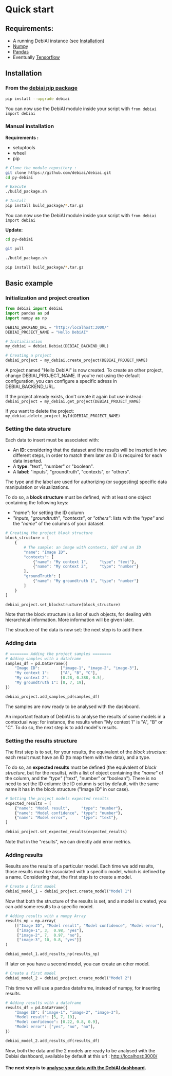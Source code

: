 # Quick start

## Requirements:
* A running DebiAI instance (see [Installation](../debiai/gettingStarted/installation/README.md))
* [Numpy](https://www.numpy.org/install)
* [Pandas](https://pandas.pydata.org/pandas-docs/stable/install.html)
* Eventually [Tensorflow](https://www.tensorflow.org/install)

## Installation

### From the [debiai pip package](https://pypi.org/project/debiai/)

```bash
pip install --upgrade debiai
```
You can now use the DebiAI module inside your script with `from debiai import debiai`

### Manual installation

**Requirements :**
* setuptools
* wheel
* pip


```bash
# Clone the module repository :
git clone https://github.com/debiai/debiai.git
cd py-debiai

# Execute
./build_package.sh

# Install
pip install build_package/*.tar.gz
```
You can now use the DebiAI module inside your script with `from debiai import debiai`

**Update:**

```bash
cd py-debiai

git pull

./build_package.sh

pip install build_package/*.tar.gz
```

## Basic example


### Initialization and project creation


```python
from debiai import debiai
import pandas as pd
import numpy as np

DEBIAI_BACKEND_URL = "http://localhost:3000/"
DEBIAI_PROJECT_NAME = "Hello DebiAI"

# Initialisation
my_debiai = debiai.Debiai(DEBIAI_BACKEND_URL)

# Creating a project
debiai_project = my_debiai.create_project(DEBIAI_PROJECT_NAME)
```

A project named "Hello DebiAI" is now created. To create an other project, change DEBIAI_PROJECT_NAME.
If you're not using the default configuration, you can configure a specific adress in DEBIAI_BACKEND_URL.

If the project already exists, don't create it again but use instead: `debiai_project = my_debiai.get_project(DEBIAI_PROJECT_NAME)`

If you want to delete the project: `my_debiai.delete_project_byId(DEBIAI_PROJECT_NAME)`


### Setting the data structure

Each data to insert must be associated with:
- An **ID**: considering that the dataset and the results will be inserted in two different steps, in order to match them later an ID is recquired for each data inserted.
- A **type**: "text", "number" or "boolean".
- A **label**: "inputs", "groundtruth", "contexts", or "others".

The type and the label are used for authorizing (or suggesting) specific data manipulation or visualizations.

To do so, a **block structure** must be defined, with at least one object containing the following keys:
- *"name"*: for setting the ID column
- *"inputs*, "*groundtruth"*, *"contexts"*, or *"others"*: lists with the *"type"* and the *"name"* of the columns of your dataset.


```python
# Creating the project block structure
block_structure = [
    {
        # The sample: an image with contexts, GDT and an ID
        "name": "Image ID",
        "contexts": [
            {"name": "My context 1",     "type": "text"},
            {"name": "My context 2",     "type": "number"}
        ],
        "groundTruth": [
            {"name": "My groundtruth 1", "type": "number"}
        ]
    }
]

debiai_project.set_blockstructure(block_structure)
```

Note that the block structure is a list of such objects, for dealing with hierarchical information. More information will be given later.

The structure of the data is now set: the next step is to add them.

### Adding data

```python
# ======== Adding the project samples ========
# Adding samples with a dataframe
samples_df = pd.DataFrame({
    "Image ID":         ["image-1", "image-2", "image-3"],
    "My context 1":     ["A", "B", "C"],
    "My context 2":     [0.28, 0.388, 0.5],
    "My groundtruth 1": [8, 7, 19],
})

debiai_project.add_samples_pd(samples_df)
```

The samples are now ready to be analysed with the dashboard.

An important feature of DebiAI is to analyse the results of some models in a contextual way: for instance, the results when "My context 1" is "A", "B" or "C". To do so, the next step is to add model's results.

### Setting the results structure

The first step is to set, for your results, the equivalent of the *block structure*: each result must have an ID (to map them with the data), and a type.

To do so, an **expected results** must be defined (the equivalent of *block structure*, but for the results), with a list of object containing the *"name"* of the column, and the *"type"* ("text", "number" or "boolean"). There is no need to set the ID column: the ID column is set by default, with the same name it has in the block structure ("Image ID" in our case).


```python
# Setting the project models expected results
expected_results = [
    {"name": "Model result",     "type": "number"},
    {"name": "Model confidence", "type": "number"},
    {"name": "Model error",      "type": "text"},
]

debiai_project.set_expected_results(expected_results)
```

Note that in the "results", we can directly add error metrics.


### Adding results

Results are the results of a particular model. Each time we add results, those results must be associated with a specific model, which is defined by a name.
Considering that, the first step is to create a model.

```python
# Create a first model
debiai_model_1 = debiai_project.create_model("Model 1")
```

Now that both the structure of the results is set, and a model is created, you can add some results to a specific model.

```python
# Adding results with a numpy Array
results_np = np.array(
    [["Image ID", "Model result", "Model confidence", "Model error"],
     ["image-1", 3,  0.98, "yes"],
     ["image-2", 7,  0.97, "no"],
     ["image-3", 10, 0.8, "yes"]]
)

debiai_model_1.add_results_np(results_np)
```

If later on you have a second model, you can create an other model.

```python
# Create a first model
debiai_model_2 = debiai_project.create_model("Model 2")
```

This time we will use a pandas dataframe, instead of numpy, for inserting results.

```python
# Adding results with a dataframe
results_df = pd.DataFrame({
    "Image ID": ["image-1", "image-2", "image-3"],
    "Model result": [5, 7, 19],
    "Model confidence": [0.22, 0.8, 0.9],
    "Model error": ["yes", "no", "no"],
})

debiai_model_2.add_results_df(results_df)
```

Now, both the data and the 2 models are ready to be analysed with the Debiai dashboard, available by default at this url : [http://localhost:3000/](http://localhost:3000/)

#### The next step is to [analyse your data with the DebiAI dashboard](../../dashboard/README.md).
